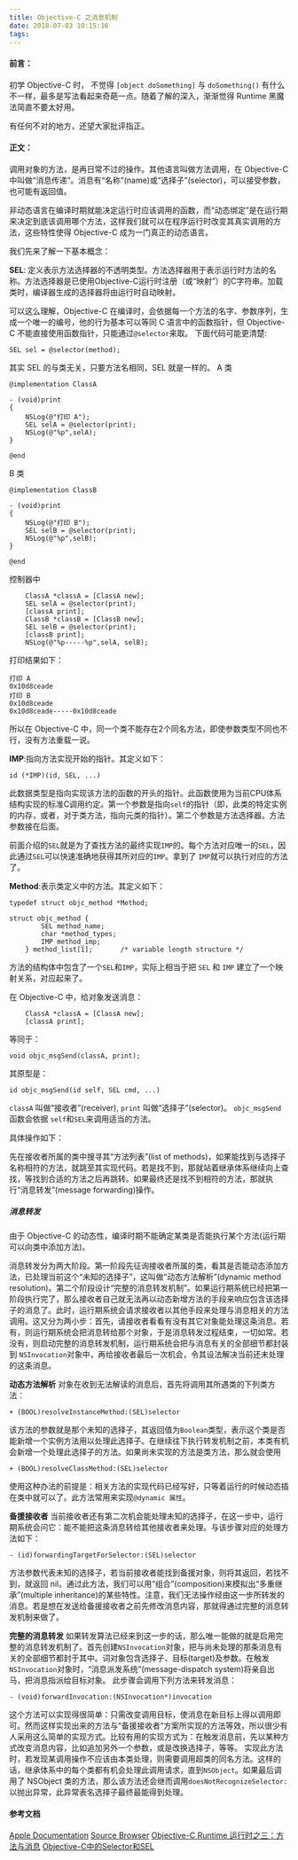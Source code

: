 ```yaml
---
title: Objective-C 之消息机制
date: 2018-07-03 10:15:16
tags:
---
```


#### 前言：
初学 Objective-C 时， 不觉得 `[object doSomething]` 与 `doSomething()` 有什么不一样，最多是写法看起来奇葩一点。随着了解的深入，渐渐觉得 Runtime 黑魔法简直不要太好用。

有任何不对的地方，还望大家批评指正。

#### 正文：
调用对象的方法，是再日常不过的操作。其他语言叫做方法调用，在 Objective-C 中叫做“消息传递”。消息有“名称”(name)或“选择子”(selector)，可以接受参数，也可能有返回值。

非动态语言在编译时期就能决定运行时应该调用的函数，而“动态绑定”是在运行期来决定到底该调用哪个方法，这样我们就可以在程序运行时改变其真实调用的方法，这些特性使得 Objective-C 成为一门真正的动态语言。

我们先来了解一下基本概念：

**SEL**: 定义表示方法选择器的不透明类型。方法选择器用于表示运行时方法的名称。方法选择器是已使用Objective-C运行时注册（或“映射”）的C字符串。加载类时，编译器生成的选择器将由运行时自动映射。

可以这么理解，Objective-C 在编译时，会依据每一个方法的名字、参数序列，生成一个唯一的编号，他的行为基本可以等同 C 语言中的函数指针，但 Objective-C 不能直接使用函数指针，只能通过`@selector`来取。
下面代码可能更清楚:
```
SEL sel = @selector(method);
```

其实 SEL 的与类无关，只要方法名相同，SEL 就是一样的。
A 类
```
@implementation ClassA

- (void)print
{
    NSLog(@"打印 A");
    SEL selA = @selector(print);
    NSLog(@"%p",selA);
}

@end
```
B 类
```
@implementation ClassB

- (void)print
{
    NSLog(@"打印 B");
    SEL selB = @selector(print);
    NSLog(@"%p",selB);
}

@end
```
控制器中
```
    ClassA *classA = [ClassA new];
    SEL selA = @selector(print);
    [classA print];
    ClassB *classB = [ClassB new];
    SEL selB = @selector(print);
    [classB print];
    NSLog(@"%p-----%p",selA, selB);
```
打印结果如下：
```
打印 A
0x10d8ceade
打印 B
0x10d8ceade
0x10d8ceade-----0x10d8ceade
```
所以在 Objective-C 中，同一个类不能存在2个同名方法，即使参数类型不同也不行，没有方法重载一说。


**IMP**:指向方法实现开始的指针。其定义如下：
```
id (*IMP)(id, SEL, ...)
```
此数据类型是指向实现该方法的函数的开头的指针。此函数使用为当前CPU体系结构实现的标准C调用约定。第一个参数是指向`self`的指针（即，此类的特定实例的内存，或者，对于类方法，指向元类的指针）。第二个参数是方法选择器。方法参数接在后面。

前面介绍的`SEL`就是为了查找方法的最终实现`IMP`的。每个方法对应唯一的`SEL`，因此通过`SEL`可以快速准确地获得其所对应的`IMP`。拿到了 `IMP`就可以执行对应的方法了。

**Method**:表示类定义中的方法。其定义如下：
```
typedef struct objc_method *Method;

struct objc_method {
		SEL method_name;
		char *method_types;
		IMP method_imp;
	} method_list[1];		/* variable length structure */
```
方法的结构体中包含了一个`SEL`和`IMP`，实际上相当于把 `SEL` 和 `IMP` 建立了一个映射关系，对应起来了。

在 Objective-C 中，给对象发送消息：
```
	ClassA *classA = [ClassA new];
	[classA print];
```
等同于：
```
void objc_msgSend(classA, print);
```
其原型是：
```
id objc_msgSend(id self, SEL cmd, ...)
```

`classA` 叫做“接收者”(receiver), `print` 叫做“选择子”(selector)。
`objc_msgSend` 函数会依据 `self`和`SEL`来调用适当的方法。

具体操作如下：

先在接收者所属的类中搜寻其“方法列表”(list of methods)，如果能找到与选择子名称相符的方法，就跳至其实现代码。若是找不到，那就站着继承体系继续向上查找，等找到合适的方法之后再跳转。如果最终还是找不到相符的方法，那就执行“消息转发”(message forwarding)操作。

##### 消息转发

由于 Objective-C 的动态性，编译时期不能确定某类是否能执行某个方法(运行期可以向类中添加方法)。

消息转发分为两大阶段。第一阶段先征询接收者所属的类，看其是否能动态添加方法，已处理当前这个“未知的选择子”，这叫做“动态方法解析”(dynamic method resolution)。第二个阶段设计“完整的消息转发机制”。如果运行期系统已经把第一阶段执行完了，那么接收者自己就无法再以动态新增方法的手段来响应包含该选择子的消息了。此时，运行期系统会请求接收者以其他手段来处理与消息相关的方法调用。这又分为两小步：首先，请接收者看看有没有其它对象能处理这条消息。若有，则运行期系统会把消息转给那个对象，于是消息转发过程结束，一切如常。若没有，则启动完整的消息转发机制，运行期系统会把与消息有关的全部细节都封装到 `NSInvocation`对象中，再给接收者最后一次机会，令其设法解决当前还未处理的这条消息。

**动态方法解析**
对象在收到无法解读的消息后，首先将调用其所遇类的下列类方法：
```
+ (BOOL)resolveInstanceMethod:(SEL)selector
```
该方法的参数就是那个未知的选择子，其返回值为`Boolean`类型，表示这个类是否能新增一个实例方法用以处理此选择子。在继续往下执行转发机制之前，本类有机会新增一个处理此选择子的方法。如果尚未实现的方法是类方法，那么就会使用
```
+ (BOOL)resolveClassMethod:(SEL)selector
```
使用这种办法的前提是：相关方法的实现代码已经写好，只等着运行的时候动态插在类中就可以了。此方法常用来实现`@dynamic 属性`。

**备援接收者**
当前接收者还有第二次机会能处理未知的选择子，在这一步中，运行期系统会问它：能不能把这条消息转给其他接收者来处理。与该步骤对应的处理方法如下：
```
- (id)forwardingTargetForSelector:(SEL)selector
```
方法参数代表未知的选择子，若当前接收者能找到备援对象，则将其返回，若找不到，就返回 nil。通过此方法，我们可以用“组合”(composition)来模拟出“多重继承”(multiple inheritance)的某些特性。注意，我们无法操作经由这一步所转发的消息。若是想在发送给备援接收者之前先修改消息内容，那就得通过完整的消息转发机制来做了。

**完整的消息转发**
如果转发算法已经来到这一步的话，那么唯一能做的就是启用完整的消息转发机制了。首先创建`NSInvocation`对象，把与尚未处理的那条消息有关的全部细节都封于其中。词对象包含选择子、目标(target)及参数。在触发`NSInvocation`对象时，“消息派发系统”(message-dispatch system)将亲自出马，把消息指派给目标对象。
此步骤会调用下列方法来转发消息：
```
- (void)forwardInvocation:(NSInvocation*)invocation
```
这个方法可以实现得很简单：只需改变调用目标，使消息在新目标上得以调用即可。然而这样实现出来的方法与“备援接收者”方案所实现的方法等效，所以很少有人采用这么简单的实现方式。比较有用的实现方式为：在触发消息前，先以某种方式改变消息内容，比如追加另外一个参数，或是改换选择子，等等。
实现此方法时，若发现某调用操作不应该由本类处理，则需要调用超类的同名方法。这样的话，继承体系中的每个类都有机会处理此调用请求，直到`NSObject`。如果最后调用了 NSObject 类的方法，那么该方法还会继而调用`doesNotRecognizeSelector:`以抛出异常，此异常表名选择子最终最能得到处理。


#### 参考文档
[Apple Documentation](https://developer.apple.com/documentation/objectivec/)
[Source Browser](https://opensource.apple.com/tarballs/objc4/)
[Objective-C Runtime 运行时之三：方法与消息](http://southpeak.github.io/2014/11/03/objective-c-runtime-3/)
[Objective-C中的Selector和SEL](http://limite.me/blog/2015/01/07/objective-czhong-de-selectorhe-sel/)





